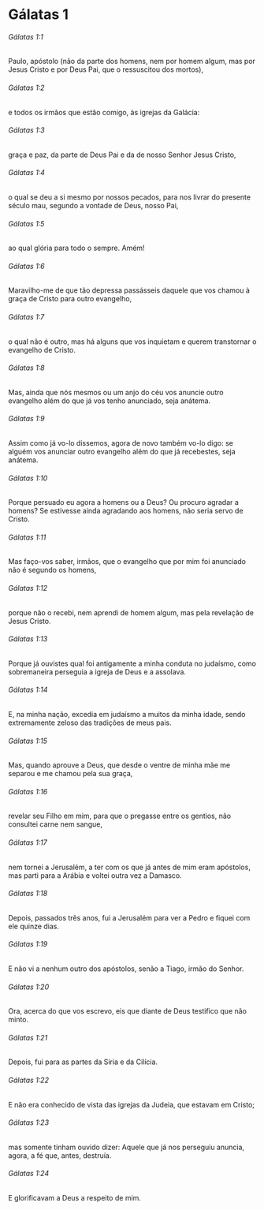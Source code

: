 # Gálatas 1

###### Gálatas 1:1

Paulo, apóstolo (não da parte dos homens, nem por homem algum, mas por Jesus Cristo e por Deus Pai, que o ressuscitou dos mortos),

###### Gálatas 1:2

e todos os irmãos que estão comigo, às igrejas da Galácia:

###### Gálatas 1:3

graça e paz, da parte de Deus Pai e da de nosso Senhor Jesus Cristo,

###### Gálatas 1:4

o qual se deu a si mesmo por nossos pecados, para nos livrar do presente século mau, segundo a vontade de Deus, nosso Pai,

###### Gálatas 1:5

ao qual glória para todo o sempre. Amém!

###### Gálatas 1:6

Maravilho-me de que tão depressa passásseis daquele que vos chamou à graça de Cristo para outro evangelho,

###### Gálatas 1:7

o qual não é outro, mas há alguns que vos inquietam e querem transtornar o evangelho de Cristo.

###### Gálatas 1:8

Mas, ainda que nós mesmos ou um anjo do céu vos anuncie outro evangelho além do que já vos tenho anunciado, seja anátema.

###### Gálatas 1:9

Assim como já vo-lo dissemos, agora de novo também vo-lo digo: se alguém vos anunciar outro evangelho além do que já recebestes, seja anátema.

###### Gálatas 1:10

Porque persuado eu agora a homens ou a Deus? Ou procuro agradar a homens? Se estivesse ainda agradando aos homens, não seria servo de Cristo.

###### Gálatas 1:11

Mas faço-vos saber, irmãos, que o evangelho que por mim foi anunciado não é segundo os homens,

###### Gálatas 1:12

porque não o recebi, nem aprendi de homem algum, mas pela revelação de Jesus Cristo.

###### Gálatas 1:13

Porque já ouvistes qual foi antigamente a minha conduta no judaísmo, como sobremaneira perseguia a igreja de Deus e a assolava.

###### Gálatas 1:14

E, na minha nação, excedia em judaísmo a muitos da minha idade, sendo extremamente zeloso das tradições de meus pais.

###### Gálatas 1:15

Mas, quando aprouve a Deus, que desde o ventre de minha mãe me separou e me chamou pela sua graça,

###### Gálatas 1:16

revelar seu Filho em mim, para que o pregasse entre os gentios, não consultei carne nem sangue,

###### Gálatas 1:17

nem tornei a Jerusalém, a ter com os que já antes de mim eram apóstolos, mas parti para a Arábia e voltei outra vez a Damasco.

###### Gálatas 1:18

Depois, passados três anos, fui a Jerusalém para ver a Pedro e fiquei com ele quinze dias.

###### Gálatas 1:19

E não vi a nenhum outro dos apóstolos, senão a Tiago, irmão do Senhor.

###### Gálatas 1:20

Ora, acerca do que vos escrevo, eis que diante de Deus testifico que não minto.

###### Gálatas 1:21

Depois, fui para as partes da Síria e da Cilícia.

###### Gálatas 1:22

E não era conhecido de vista das igrejas da Judeia, que estavam em Cristo;

###### Gálatas 1:23

mas somente tinham ouvido dizer: Aquele que já nos perseguiu anuncia, agora, a fé que, antes, destruía.

###### Gálatas 1:24

E glorificavam a Deus a respeito de mim.

